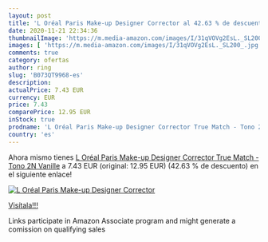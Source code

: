 ```yaml
---
layout: post
title: 'L Oréal Paris Make-up Designer Corrector al 42.63 % de descuento'
date: 2020-11-21 22:34:36
thumbnailImage: 'https://m.media-amazon.com/images/I/31qVOVg2EsL._SL200_.jpg'
images: [ 'https://m.media-amazon.com/images/I/31qVOVg2EsL._SL200_.jpg' ]
comments: true
category: ofertas
author: ring
slug: 'B073QT9968-es'
description:
actualPrice: 7.43 EUR
currency: EUR
price: 7.43
comparePrice: 12.95 EUR
inStock: true
prodname: 'L Oréal Paris Make-up Designer Corrector True Match - Tono 2N Vanille'
country: 'es'
---
```


Ahora mismo tienes [L Oréal Paris Make-up Designer Corrector True Match - Tono 2N Vanille](https://www.amazon.es/dp/B073QT9968/?tag=tolees-21) a 7.43 EUR (original: 12.95 EUR) (42.63 %  de descuento) en el siguiente enlace!

[![L Oréal Paris Make-up Designer Corrector](https://m.media-amazon.com/images/I/31qVOVg2EsL._SL200_.jpg)](https://www.amazon.es/dp/B073QT9968/?tag=tolees-21)

[Visítala!!!](https://www.amazon.es/dp/B073QT9968/?tag=tolees-21)

Links participate in Amazon Associate program and might generate a comission on qualifying sales
